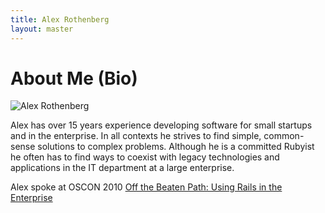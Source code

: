 ```yaml
---
title: Alex Rothenberg
layout: master
---
```


# About Me (Bio)
![Alex Rothenberg](https://secure.gravatar.com/avatar/f4252ea05ddfbeb7b1803e9941ea46aa)

Alex has over 15 years experience developing software for small startups and in the enterprise. 
In all contexts he strives to find simple, common-sense solutions to complex problems. 
Although he is a committed Rubyist he often has to find ways to coexist with legacy technologies 
and applications in the IT department at a large enterprise.

Alex spoke at OSCON 2010 [Off the Beaten Path: Using Rails in the Enterprise](http://www.oscon.com/oscon2010/public/schedule/detail/13664)
